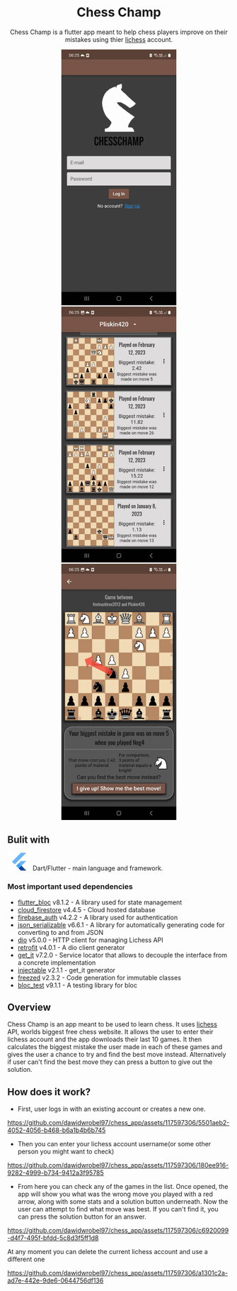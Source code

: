 <div align="center">

# Chess Champ

Chess Champ is a flutter app meant to help chess players improve on their mistakes using thier [lichess](https://lichess.org) account.

<p float = "left">
    <img src="lib/src/assets/images/app1.jpg" height=577.2 width=260 > 
    <img src="lib/src/assets/images/app2.jpg" height=577.2 width=260 >
    <img src="lib/src/assets/images/app3.jpg" height=577.2 width=260 >
</p>
</div>

## Bulit with

<img src="lib/src/assets/images/flutter.png" height=40 width=53.3 > Dart/Flutter - main language and framework.

### Most important used dependencies
- [flutter_bloc](https://pub.dev/packages/flutter_bloc) v8.1.2 - A library used for state management
- [cloud_firestore](https://pub.dev/packages/cloud_firestore) v4.4.5 - Cloud hosted database
- [firebase_auth](https://pub.dev/packages/firebase_auth) v4.2.2 - A library used for authentication
- [json_serializable](https://pub.dev/packages/json_serializable) v6.6.1 - A library for automatically generating code for converting to and from JSON
- [dio](https://pub.dev/packages/dio) v5.0.0 -  HTTP client for managing Lichess API
- [retrofit](https://pub.dev/packages/retrofit) v4.0.1 - A dio client generator
- [get_it](https://pub.dev/packages/get_it) v7.2.0 -  Service locator that allows to decouple the interface from a concrete implementation
- [injectable](https://pub.dev/packages/injectable) v2.1.1 - get_it generator
- [freezed](https://pub.dev/packages/freezed) v2.3.2 - Code generation for immutable classes
- [bloc_test](https://pub.dev/packages/bloc_test) v9.1.1 - A testing library for bloc

## Overview

Chess Champ is an app meant to be used to learn chess. It uses [lichess](https://lichess.org) API, worlds biggest free chess website. It allows the user to enter their lichess account and the app downloads their last 10 games. It then calculates the biggest mistake the user made in each of these games and gives the user a chance to try and find the best move instead. Alternatively if user can't find the best move they can press a button to give out the solution.

## How does it work?
- First, user logs in  with an existing account or creates a new one.

https://github.com/dawidwrobel97/chess_app/assets/117597306/5501aeb2-4052-4056-b468-b6a1b4b6b745

- Then you can enter your lichess account username(or some other person you might want to check)


https://github.com/dawidwrobel97/chess_app/assets/117597306/180ee916-9282-4999-b734-9412a3f95785

- From here you can check any of the games in the list. Once opened, the app will show you what was the wrong move you played with a red arrow, along with some stats and a solution button underneath. Now the user can attempt to find what move was best. If you can't find it, you can press the solution button for an answer.


https://github.com/dawidwrobel97/chess_app/assets/117597306/c6920099-d4f7-495f-bfdd-5c8d3f5ff1d8

At any moment you can delete the current lichess account and use a different one


https://github.com/dawidwrobel97/chess_app/assets/117597306/a1301c2a-ad7e-442e-9de6-0644756df136




